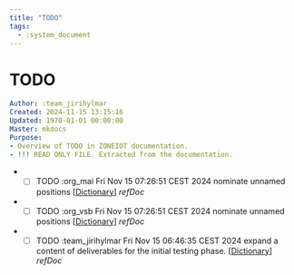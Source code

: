 ```yaml
---
title: "TODO"
tags:
  - :system_document
---
```

# TODO
```yaml
Author: :team_jirihylmar
Created: 2024-11-15 13:15:16
Updated: 1970-01-01 00:00:00
Master: mkdocs
Purpose:
- Overview of TODO in ZONEIOT documentation.
- !!! READ ONLY FILE. Extracted from the documentation.
```

- - [ ] TODO :org_mai Fri Nov 15 07:26:51 CEST 2024 nominate unnamed positions [[Dictionary](dictionary.md#dictionary)] *refDoc*
- - [ ] TODO :org_vsb Fri Nov 15 07:26:51 CEST 2024 nominate unnamed positions [[Dictionary](dictionary.md#dictionary)] *refDoc*
- - [ ] TODO :team_jirihylmar Fri Nov 15 06:46:35 CEST 2024 expand a content of deliverables for the initial testing phase. [[Dictionary](dictionary.md#dictionary)] *refDoc*
